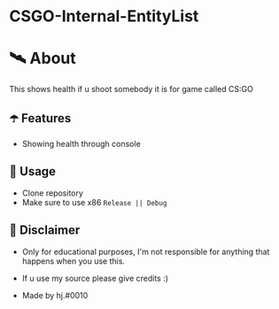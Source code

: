 # CSGO-Internal-EntityList

# 🛰 About
This shows health if u shoot somebody it is for game called CS:GO

## ☂️ Features
- Showing health through console
## 🌠 Usage
- Clone repository
- Make sure to use x86 `Release || Debug`

## 🗿 Disclaimer
- Only for educational purposes, I'm not responsible for anything that happens when you use this.

- If u use my source please give credits :)

- Made by hj.#0010
